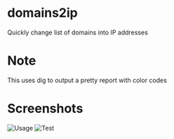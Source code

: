# domains2ip
Quickly change list of domains into IP addresses
# Note
This uses dig to output a pretty report with color codes
# Screenshots
![Usage](https://raw.githubusercontent.com/Helichopper/domains2ip/master/screenshots/usage.png)
![Test](https://raw.githubusercontent.com/Helichopper/domains2ip/master/screenshots/test.png)
